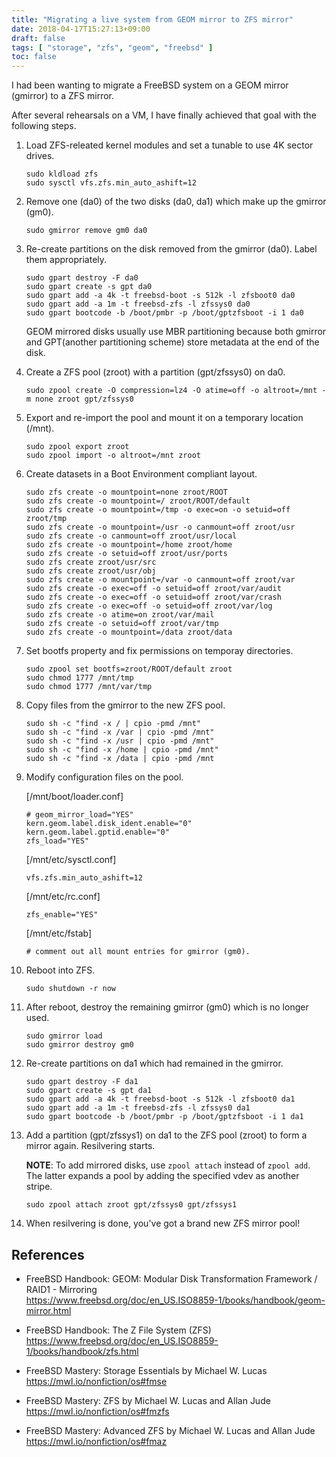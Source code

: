 ```yaml
---
title: "Migrating a live system from GEOM mirror to ZFS mirror"
date: 2018-04-17T15:27:13+09:00
draft: false
tags: [ "storage", "zfs", "geom", "freebsd" ]
toc: false
---
```

I had been wanting to migrate a FreeBSD system on a GEOM mirror (gmirror) to a ZFS mirror.

After several rehearsals on a VM, I have finally achieved that goal with the following steps.

1. Load ZFS-releated kernel modules and set a tunable to use 4K sector drives.
   ```
   sudo kldload zfs
   sudo sysctl vfs.zfs.min_auto_ashift=12
   ```

2. Remove one (da0) of the two disks (da0, da1) which make up the gmirror (gm0).
   ```
   sudo gmirror remove gm0 da0
   ```

3. Re-create partitions on the disk removed from the gmirror (da0). Label them appropriately.
   ```
   sudo gpart destroy -F da0
   sudo gpart create -s gpt da0
   sudo gpart add -a 4k -t freebsd-boot -s 512k -l zfsboot0 da0
   sudo gpart add -a 1m -t freebsd-zfs -l zfssys0 da0
   sudo gpart bootcode -b /boot/pmbr -p /boot/gptzfsboot -i 1 da0
   ```

   GEOM mirrored disks usually use MBR partitioning because both gmirror and GPT(another partitioning scheme) store metadata at the end of the disk.

4. Create a ZFS pool (zroot) with a partition (gpt/zfssys0) on da0.
   ```
   sudo zpool create -O compression=lz4 -O atime=off -o altroot=/mnt -m none zroot gpt/zfssys0
   ```

5. Export and re-import the pool and mount it on a temporary location (/mnt).
   ```
   sudo zpool export zroot
   sudo zpool import -o altroot=/mnt zroot
   ```

6. Create datasets in a Boot Environment compliant layout.
   ```
   sudo zfs create -o mountpoint=none zroot/ROOT
   sudo zfs create -o mountpoint=/ zroot/ROOT/default
   sudo zfs create -o mountpoint=/tmp -o exec=on -o setuid=off zroot/tmp
   sudo zfs create -o mountpoint=/usr -o canmount=off zroot/usr
   sudo zfs create -o canmount=off zroot/usr/local
   sudo zfs create -o mountpoint=/home zroot/home
   sudo zfs create -o setuid=off zroot/usr/ports
   sudo zfs create zroot/usr/src
   sudo zfs create zroot/usr/obj
   sudo zfs create -o mountpoint=/var -o canmount=off zroot/var
   sudo zfs create -o exec=off -o setuid=off zroot/var/audit
   sudo zfs create -o exec=off -o setuid=off zroot/var/crash
   sudo zfs create -o exec=off -o setuid=off zroot/var/log
   sudo zfs create -o atime=on zroot/var/mail
   sudo zfs create -o setuid=off zroot/var/tmp
   sudo zfs create -o mountpoint=/data zroot/data
   ```

7. Set bootfs property and fix permissions on temporay directories.
   ```
   sudo zpool set bootfs=zroot/ROOT/default zroot
   sudo chmod 1777 /mnt/tmp
   sudo chmod 1777 /mnt/var/tmp
   ```

8. Copy files from the gmirror to the new ZFS pool.
   ```
   sudo sh -c "find -x / | cpio -pmd /mnt"
   sudo sh -c "find -x /var | cpio -pmd /mnt"
   sudo sh -c "find -x /usr | cpio -pmd /mnt"
   sudo sh -c "find -x /home | cpio -pmd /mnt"
   sudo sh -c "find -x /data | cpio -pmd /mnt
   ```

9. Modify configuration files on the pool.

   [/mnt/boot/loader.conf]
   ```
   # geom_mirror_load="YES"
   kern.geom.label.disk_ident.enable="0"
   kern.geom.label.gptid.enable="0"
   zfs_load="YES"
   ```

   [/mnt/etc/sysctl.conf]
   ```
   vfs.zfs.min_auto_ashift=12
   ```

   [/mnt/etc/rc.conf]
   ```
   zfs_enable="YES"
   ```

   [/mnt/etc/fstab]
   ```
   # comment out all mount entries for gmirror (gm0).
   ```

10. Reboot into ZFS.
    ```
    sudo shutdown -r now
    ```

11. After reboot, destroy the remaining gmirror (gm0) which is no longer used.
    ```
    sudo gmirror load
    sudo gmirror destroy gm0
    ```

12. Re-create partitions on da1 which had remained in the gmirror.
    ```
    sudo gpart destroy -F da1
    sudo gpart create -s gpt da1
    sudo gpart add -a 4k -t freebsd-boot -s 512k -l zfsboot0 da1
    sudo gpart add -a 1m -t freebsd-zfs -l zfssys0 da1
    sudo gpart bootcode -b /boot/pmbr -p /boot/gptzfsboot -i 1 da1
    ```

13. Add a partition (gpt/zfssys1) on da1 to the ZFS pool (zroot) to form a mirror again. Resilvering starts.

    **NOTE**: To add mirrored disks, use `zpool attach` instead of `zpool add`. The latter expands a pool by adding the specified vdev as another stripe.

    ```
    sudo zpool attach zroot gpt/zfssys0 gpt/zfssys1
    ```

14. When resilvering is done, you've got a brand new ZFS mirror pool!

## References

* FreeBSD Handbook: GEOM: Modular Disk Transformation Framework / RAID1 - Mirroring  
https://www.freebsd.org/doc/en_US.ISO8859-1/books/handbook/geom-mirror.html

* FreeBSD Handbook: The Z File System (ZFS)  
https://www.freebsd.org/doc/en_US.ISO8859-1/books/handbook/zfs.html

* FreeBSD Mastery: Storage Essentials by Michael W. Lucas  
https://mwl.io/nonfiction/os#fmse

* FreeBSD Mastery: ZFS by Michael W. Lucas and Allan Jude  
https://mwl.io/nonfiction/os#fmzfs

* FreeBSD Mastery: Advanced ZFS by Michael W. Lucas and Allan Jude  
https://mwl.io/nonfiction/os#fmaz
